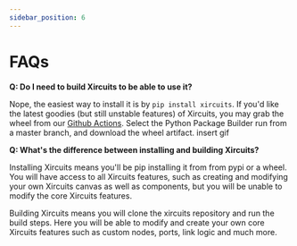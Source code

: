 ```yaml
---
sidebar_position: 6
---
```


# FAQs
**Q: Do I need to build Xircuits to be able to use it?**

Nope, the easiest way to install it is by `pip install xircuits`. If you'd like the latest goodies (but still unstable features) of Xircuits, you may grab the wheel from our [Github Actions](https://github.com/XpressAI/xircuits/actions). Select the Python Package Builder run from a master branch, and download the wheel artifact.
insert gif

**Q: What's the difference between installing and building Xircuits?**

Installing Xircuits means you'll be pip installing it from from pypi or a wheel. You will have access to all Xircuits features, such as creating and modifying your own Xircuits canvas as well as components, but you will be unable to modify the core Xircuits features.

Building Xircuits means you will clone the xircuits repository and run the build steps. Here you will be able to modify and create your own core Xircuits features such as custom nodes, ports, link logic and much more.